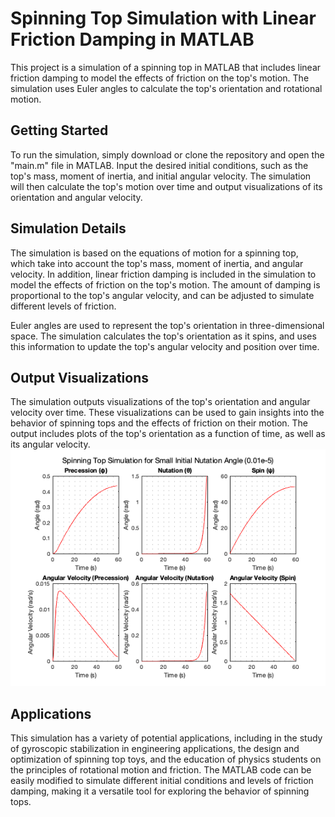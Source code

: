 # Spinning Top Simulation with Linear Friction Damping in MATLAB

This project is a simulation of a spinning top in MATLAB that includes linear friction damping to model the effects of friction on the top's motion. The simulation uses Euler angles to calculate the top's orientation and rotational motion.

## Getting Started

To run the simulation, simply download or clone the repository and open the "main.m" file in MATLAB. Input the desired initial conditions, such as the top's mass, moment of inertia, and initial angular velocity. The simulation will then calculate the top's motion over time and output visualizations of its orientation and angular velocity.

## Simulation Details

The simulation is based on the equations of motion for a spinning top, which take into account the top's mass, moment of inertia, and angular velocity. In addition, linear friction damping is included in the simulation to model the effects of friction on the top's motion. The amount of damping is proportional to the top's angular velocity, and can be adjusted to simulate different levels of friction.

Euler angles are used to represent the top's orientation in three-dimensional space. The simulation calculates the top's orientation as it spins, and uses this information to update the top's angular velocity and position over time.

## Output Visualizations

The simulation outputs visualizations of the top's orientation and angular velocity over time. These visualizations can be used to gain insights into the behavior of spinning tops and the effects of friction on their motion. The output includes plots of the top's orientation as a function of time, as well as its angular velocity.
![PROJECT2MAIN_01](https://github.com/SamuelRPilon/SpinningTopUsingEulerAngles/blob/main/Assets/PROJECT2MAIN_01.png)


## Applications

This simulation has a variety of potential applications, including in the study of gyroscopic stabilization in engineering applications, the design and optimization of spinning top toys, and the education of physics students on the principles of rotational motion and friction. The MATLAB code can be easily modified to simulate different initial conditions and levels of friction damping, making it a versatile tool for exploring the behavior of spinning tops.
